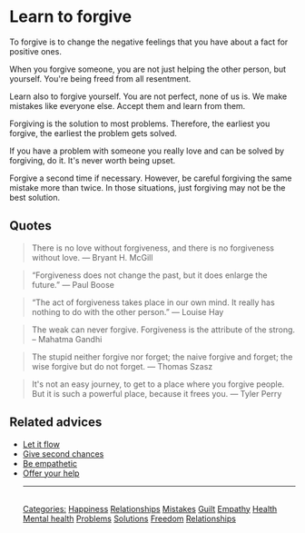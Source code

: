 # Learn to forgive

To forgive is to change the negative feelings that you have about a fact for positive ones.

When you forgive someone, you are not just helping the other person, but yourself. You're being freed from all resentment.

Learn also to forgive yourself. You are not perfect, none of us is. We make mistakes like everyone else. Accept them and learn from them.

Forgiving is the solution to most problems. Therefore, the earliest you forgive, the earliest the problem gets solved.

If you have a problem with someone you really love and can be solved by forgiving, do it. It's never worth being upset.

Forgive a second time if necessary. However, be careful forgiving the same mistake more than twice. In those situations, just forgiving may not be the best solution.

## Quotes

> There is no love without forgiveness, and there is no forgiveness without love. — Bryant H. McGill

> “Forgiveness does not change the past, but it does enlarge the future.” — Paul Boose

> “The act of forgiveness takes place in our own mind. It really has nothing to do with the other person.” — Louise Hay

> The weak can never forgive. Forgiveness is the attribute of the strong. – Mahatma Gandhi

> The stupid neither forgive nor forget; the naive forgive and forget; the wise forgive but do not forget. — Thomas Szasz

> It's not an easy journey, to get to a place where you forgive people. But it is such a powerful place, because it frees you. — Tyler Perry

## Related advices

- [Let it flow](../Let%20it%20flow/index.md)
- [Give second chances](../Give%20second%20chances/index.md)
- [Be empathetic](../Be%20empathetic/index.md)
- [Offer your help](../Offer%20your%20help/index.md)<hr/><br/>[Categories:](../Categories/index.md) [Happiness](../Categories/Happiness.md) [Relationships](../Categories/Relationships.md) [Mistakes](../Categories/Mistakes.md) [Guilt](../Categories/Guilt.md) [Empathy](../Categories/Empathy.md) [Health](../Categories/Health.md) [Mental health](../Categories/Mental%20health.md) [Problems](../Categories/Problems.md) [Solutions](../Categories/Solutions.md) [Freedom](../Categories/Freedom.md) [Relationships](../Categories/Relationships.md)